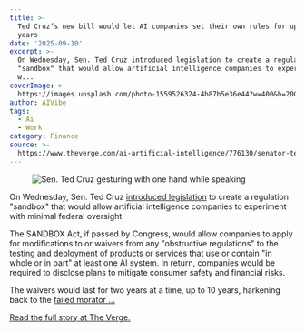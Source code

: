 ```yaml
---
title: >-
  Ted Cruz’s new bill would let AI companies set their own rules for up to 10
  years
date: '2025-09-10'
excerpt: >-
  On Wednesday, Sen. Ted Cruz introduced legislation to create a regulation
  "sandbox" that would allow artificial intelligence companies to experiment
  w...
coverImage: >-
  https://images.unsplash.com/photo-1559526324-4b87b5e36e44?w=400&h=200&fit=crop&auto=format
author: AIVibe
tags:
  - Ai
  - Work
category: Finance
source: >-
  https://www.theverge.com/ai-artificial-intelligence/776130/senator-ted-cruz-ai-sandbox-bill
---
```


											

						
<figure>

<img alt="Sen. Ted Cruz gesturing with one hand while speaking" data-caption="" data-portal-copyright="Photo by Alex Wroblewski / Getty Images" data-has-syndication-rights="1" src="https://platform.theverge.com/wp-content/uploads/sites/2/chorus/uploads/chorus_asset/file/16023601/1136200773.jpg.jpg?quality=90&#038;strip=all&#038;crop=0,0,100,100" />
	<figcaption>
		</figcaption>
</figure>
<p class="has-text-align-none">On Wednesday, Sen. Ted Cruz <a href="https://www.commerce.senate.gov/2025/9/sen-cruz-unveils-ai-policy-framework-to-strengthen-american-ai-leadership">introduced legislation</a> to create a regulation "sandbox" that would allow artificial intelligence companies to experiment with minimal federal oversight. </p>
<p class="has-text-align-none">The SANDBOX Act, if passed by Congress, would allow companies to apply for modifications to or waivers from any "obstructive regulations" to the testing and deployment of products or services that use or contain "in whole or in part" at least one AI system. In return, companies would be required to disclose plans to mitigate consumer safety and financial risks. </p>
<p class="has-text-align-none">The waivers would last for two years at a time, up to 10 years, harkening back to the <a href="https://www.theverge.com/ai-artificial-intelligence/684924/congress-big-beautiful-bill-state-ai-law-ban-pushback">failed morator …</a></p>
<p><a href="https://www.theverge.com/ai-artificial-intelligence/776130/senator-ted-cruz-ai-sandbox-bill">Read the full story at The Verge.</a></p>
						
									
